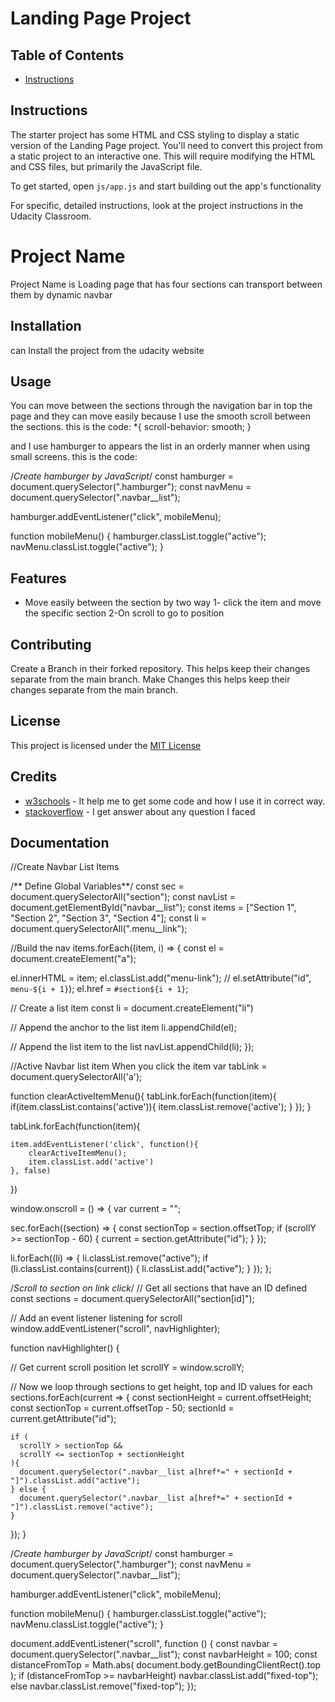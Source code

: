 # Landing Page Project

## Table of Contents

* [Instructions](#instructions)

## Instructions

The starter project has some HTML and CSS styling to display a static version of the Landing Page project. You'll need to convert this project from a static project to an interactive one. This will require modifying the HTML and CSS files, but primarily the JavaScript file.

To get started, open `js/app.js` and start building out the app's functionality

For specific, detailed instructions, look at the project instructions in the Udacity Classroom.


# Project Name

Project Name is Loading page that has four sections can transport between them by dynamic navbar

## Installation

can Install the project from the udacity website

## Usage

You can move between the sections through the navigation bar in top the page and they can move easily because I use the smooth scroll between the sections.
this is the code:
*{
scroll-behavior: smooth;
}

and I use hamburger to appears the list in an orderly manner when using small screens.
this is the code:

/*Create hamburger by JavaScript*/
  const hamburger = document.querySelector(".hamburger");
const navMenu = document.querySelector(".navbar__list");

hamburger.addEventListener("click", mobileMenu);

function mobileMenu() {
    hamburger.classList.toggle("active");
    navMenu.classList.toggle("active");
}

## Features

- Move easily between the section by two way
  1- click the item and move the specific section
2-On scroll to go to position

## Contributing

Create a Branch in their forked repository. This helps keep their changes separate from the main branch.
Make Changes this helps keep their changes separate from the main branch.

## License

This project is licensed under the [MIT License](https://opensource.org/license/mit-0/)

## Credits

- [w3schools](https://www.w3schools.com/) - It help me to get some code and how I use it in correct way.
- [stackoverflow](https://stackoverflow.com/) - I get answer about any question I faced

## Documentation



//Create Navbar List Items 

/**
 Define Global Variables**/
 const sec = document.querySelectorAll("section");
const navList = document.getElementById("navbar__list");
const items = ["Section 1", "Section 2", "Section 3", "Section 4"];
const li = document.querySelectorAll(".menu__link");



//Build the nav
items.forEach((item, i) => {
  const el = document.createElement("a");
  
  el.innerHTML = item;
  el.classList.add("menu-link");
 // el.setAttribute("id", `menu-${i + 1}`);
  el.href = `#section${i + 1}`;
  
  // Create a list item
  const li = document.createElement("li")

  // Append the anchor to the list item
  li.appendChild(el);
  
  // Append the list item to the list
  navList.appendChild(li);
});



//Active Navbar list item When you click the item
var tabLink = document.querySelectorAll('a');
 

function clearActiveItemMenu(){
	tabLink.forEach(function(item){
  	if(item.classList.contains('active')){
    	item.classList.remove('active');
    }
  });
}

tabLink.forEach(function(item){

    item.addEventListener('click', function(){
        clearActiveItemMenu();
        item.classList.add('active')
    }, false)

})


window.onscroll = () => {
  var current = "";

  sec.forEach((section) => {
    const sectionTop = section.offsetTop;
    if (scrollY >= sectionTop - 60) {
      current = section.getAttribute("id"); }
  });

  li.forEach((li) => {
    li.classList.remove("active");
    if (li.classList.contains(current)) {
      li.classList.add("active");
    }
  });
};

/*Scroll to section on link click*/
// Get all sections that have an ID defined
const sections = document.querySelectorAll("section[id]");

// Add an event listener listening for scroll
window.addEventListener("scroll", navHighlighter);

function navHighlighter() {
  
  // Get current scroll position
  let scrollY = window.scrollY;
  
  // Now we loop through sections to get height, top and ID values for each
  sections.forEach(current => {
    const sectionHeight = current.offsetHeight;
    const sectionTop = current.offsetTop - 50;
    sectionId = current.getAttribute("id");
    
  
    if (
      scrollY > sectionTop &&
      scrollY <= sectionTop + sectionHeight
    ){
      document.querySelector(".navbar__list a[href*=" + sectionId + "]").classList.add("active");
    } else {
      document.querySelector(".navbar__list a[href*=" + sectionId + "]").classList.remove("active");
    }
  });
}


/*Create hamburger by JavaScript*/
  const hamburger = document.querySelector(".hamburger");
const navMenu = document.querySelector(".navbar__list");

hamburger.addEventListener("click", mobileMenu);

function mobileMenu() {
    hamburger.classList.toggle("active");
    navMenu.classList.toggle("active");
}



document.addEventListener("scroll", function () {
  const navbar = document.querySelector(".navbar__list");
  const navbarHeight = 100;
  const distanceFromTop = Math.abs(
    document.body.getBoundingClientRect().top
  );
  if (distanceFromTop >= navbarHeight) navbar.classList.add("fixed-top");
  else navbar.classList.remove("fixed-top");
});
